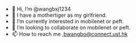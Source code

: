- 👋 Hi, I’m @wangbxj1234
- 👀 I have a mothertiger as my girlfriend.
- 🌱 I’m currently interested in mobilenet or peft.
- 💞️ I’m looking to collaborate on mobilenet or peft.
- 📫 How to reach me ,bwangbo@connect.ust.hk

<!---
wangbxj1234/wangbxj1234 is a ✨ special ✨ repository because its `README.md` (this file) appears on your GitHub profile.
You can click the Preview link to take a look at your changes.
--->
